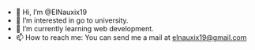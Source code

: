 - 👋 Hi, I’m @ElNauxix19
- 👀 I’m interested in go to university.
- 🌱 I’m currently learning web development.
- 📫 How to reach me: You can send me a mail at elnauxix19@gmail.com

<!---
ElNauxix19/ElNauxix19 is a ✨ special ✨ repository because its `README.md` (this file) appears on your GitHub profile.
You can click the Preview link to take a look at your changes.
--->
